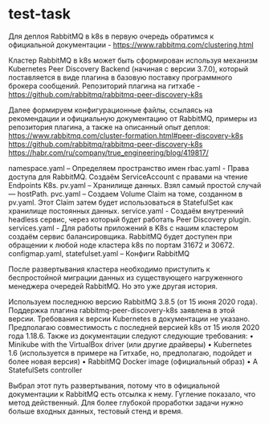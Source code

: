 # test-task
Для деплоя RabbitMQ в k8s в первую очередь обратимся к официальной документации  - https://www.rabbitmq.com/clustering.html

Кластер RabbitMQ в k8s может быть сформирован используя механизм Kubernetes Peer Discovery Backend (начиная с версии 3.7.0), который поставляется в виде плагина в базовую поставку программного брокера сообщений. Репозиторий плагина на гитхабе - https://github.com/rabbitmq/rabbitmq-peer-discovery-k8s

Далее формируем конфигурационные файлы, ссылаясь на рекомендации и официальную документацию от RabbitMQ, примеры из репозитория плагина, а также на описанный опыт деплоя:
https://www.rabbitmq.com/cluster-formation.html#peer-discovery-k8s
https://github.com/rabbitmq/rabbitmq-peer-discovery-k8s
https://habr.com/ru/company/true_engineering/blog/419817/


namespace.yaml – Определяем пространство имен
rbac.yaml - Права доступа для RabbitMQ. Создаём ServiceAccount с правами на чтение Endpoints K8s.
pv.yaml – Хранилище данных. Взял самый простой случай — hostPath.
pvc.yaml – Создаем Volume Claim на томе, созданном в pv.yaml. Этот Claim затем будет использоваться в StatefulSet как хранилище постоянных данных.
service.yaml - Создаём внутренний headless сервис, через который будет работать Peer Discovery plugin.
services.yaml - Для работы приложений в K8s с нашим кластером создаём сервис балансировщика. RabbitMQ будет доступен при обращении к любой ноде кластера k8s по портам 31672 и 30672.
configmap.yaml, statefulset.yaml – Конфиги RabbitMQ


После развертывания кластера необходимо приступить к беспростойной миграции данных из существующего нагруженного менеджера очередей RabbitMQ. Но это уже другая история.

Используем последнюю версию RabbitMQ 3.8.5 (от 15 июня 2020 года). Поддержка плагина rabbitmq-peer-discovery-k8s заявлена в этой версии. Требования к версии Kubernetes в документации не указано. Предполагаю совместимость с последней версией k8s от 15 июля 2020 года 1.18.6. Также из документации следуют следующие требования:
•	Minikube with the VirtualBox driver (или другие драйверы)
•	Kubernetes 1.6 (используется в примере на Гитхабе, но, предполагаю, подойдет и более новая версия)
•	RabbitMQ Docker image (официальный образ)
•	A StatefulSets controller

Выбрал этот путь развертывания, потому что в официальной документации к RabbitMQ есть отсылка к нему. Гугление показало, что метод действенный. Для более глубокой проработки задачи нужно больше входных данных, тестовый стенд и время.
